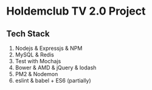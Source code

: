 # Holdemclub TV 2.0 Project

## Tech Stack
1. Nodejs & Expressjs & NPM
2. MySQL & Redis
3. Test with Mochajs
4. Bower & AMD & jQuery & lodash
5. PM2 & Nodemon
6. eslint & babel + ES6 (partially)

